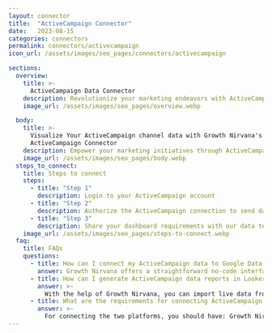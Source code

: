 ```yaml
---
layout: connector
title:  "ActiveCampaign Connector"
date:   2023-08-15
categories: connectors
permalink: connectors/activecampaign
icon_url: /assets/images/seo_pages/connectors/activecampaign

sections:
  overview:
    title: >-
      ActiveCampaign Data Connector
    description: Revolutionize your marketing endeavors with ActiveCampaign integration. Unify intricate customer engagement data and Looker Studio's intelligent analytics, transforming raw data into strategic brilliance that fuels your marketing campaigns and amplifies your brand's impact.
    image_url: /assets/images/seo_pages/overview.webp

  body:
    title: >-
      Visualize Your ActiveCampaign channel data with Growth Nirvana's
      ActiveCampaign Connector
    description: Empower your marketing initiatives through ActiveCampaign insights harnessed within Looker Studio's analytical environment.
    image_url: /assets/images/seo_pages/body.webp
  steps_to_connect:
    title: Steps to connect
    steps:
      - title: "Step 1"
        description: Login to your ActiveCampaign account
      - title: "Step 2"
        description: Authorize the ActiveCampaign connection to send data to Growth Nirvana
      - title: "Step 3"
        description: Share your dashboard requirements with our data team. We will build the report for you.
    image_url: /assets/images/seo_pages/steps-to-connect.webp
  faq:
    title: FAQs
    questions:
      - title: How can I connect my ActiveCampaign data to Google Data Studio/Looker Studio?
        answer: Growth Nirvana offers a straightforward no-code interface to connect to ActiveCampaign data sources.
      - title: How can I generate ActiveCampaign data reports in Looker Studio?
        answer: >-
          With the help of Growth Nirvana, you can import live data from ActiveCampaign into Looker Studio. These data can be viewed in charts, tables, and dashboards to generate branded reports that can be shared instantly.
      - title: What are the requirements for connecting ActiveCampaign and Looker Studio?
        answer: >-
          For connecting the two platforms, you should have: Growth Nirvana Account and ActiveCampaign Ads Account
---
```


